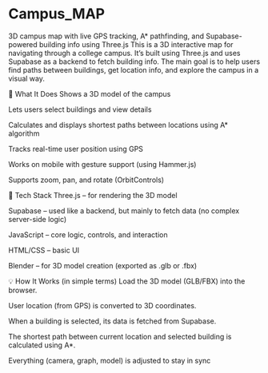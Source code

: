 # Campus_MAP
3D campus map with live GPS tracking, A* pathfinding, and Supabase-powered building info using Three.js
This is a 3D interactive map for navigating through a college campus. It’s built using Three.js and uses Supabase as a backend to fetch building info. The main goal is to help users find paths between buildings, get location info, and explore the campus in a visual way.

🔧 What It Does
Shows a 3D model of the campus

Lets users select buildings and view details

Calculates and displays shortest paths between locations using A* algorithm

Tracks real-time user position using GPS

Works on mobile with gesture support (using Hammer.js)

Supports zoom, pan, and rotate (OrbitControls)

🧠 Tech Stack
Three.js – for rendering the 3D model

Supabase – used like a backend, but mainly to fetch data (no complex server-side logic)

JavaScript – core logic, controls, and interaction

HTML/CSS – basic UI

Blender – for 3D model creation (exported as .glb or .fbx)

💡 How It Works (in simple terms)
Load the 3D model (GLB/FBX) into the browser.

User location (from GPS) is converted to 3D coordinates.

When a building is selected, its data is fetched from Supabase.

The shortest path between current location and selected building is calculated using A*.

Everything (camera, graph, model) is adjusted to stay in sync
